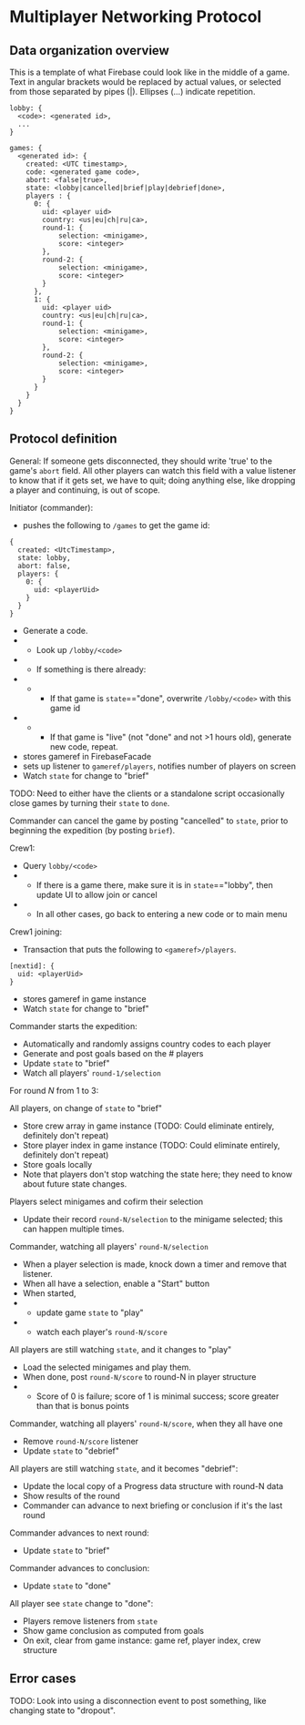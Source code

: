 # Multiplayer Networking Protocol

## Data organization overview

This is a template of what Firebase could look like in the middle of a game.
Text in angular brackets would be replaced by actual values, or selected from
those separated by pipes (|). Ellipses (...) indicate repetition.
~~~~
lobby: {
  <code>: <generated id>,
  ...
}

games: {
  <generated id>: {
    created: <UTC timestamp>,
    code: <generated game code>,
    abort: <false|true>,
    state: <lobby|cancelled|brief|play|debrief|done>,
    players : {
      0: {
        uid: <player uid>
        country: <us|eu|ch|ru|ca>,
        round-1: {
            selection: <minigame>,
            score: <integer>
        },
        round-2: {
            selection: <minigame>,
            score: <integer>
        }
      },
      1: {
        uid: <player uid>
        country: <us|eu|ch|ru|ca>,
        round-1: {
            selection: <minigame>,
            score: <integer>
        },
        round-2: {
            selection: <minigame>,
            score: <integer>
        }
      }
    }
  }
}  
~~~~

## Protocol definition

General:
If someone gets disconnected, they should write 'true' to the game's `abort` field.
All other players can watch this field with a value listener to know that if it gets set,
we have to quit; doing anything else, like dropping a player and continuing, is out of scope.

Initiator (commander):
* pushes the following to `/games` to get the game id:
~~~
{
  created: <UtcTimestamp>,
  state: lobby,
  abort: false,
  players: {
    0: {
      uid: <playerUid>
    }
  }
}
~~~
* Generate a code.
* * Look up `/lobby/<code>`
* * If something is there already:
* * * If that game is `state`=="done", overwrite `/lobby/<code>` with this game id
* * * If that game is "live" (not "done" and not >1 hours old), generate new code, repeat.
* stores gameref in FirebaseFacade
* sets up listener to `gameref/players`, notifies number of players on screen
* Watch `state` for change to "brief"

TODO: Need to either have the clients or a standalone script occasionally close games by turning their `state` to `done`.

Commander can cancel the game by posting "cancelled" to `state`, prior to beginning the expedition (by posting `brief`).

Crew1:
* Query `lobby/<code>`
* * If there is a game there, make sure it is in `state`=="lobby", then update UI to allow join or cancel
* *  In all other cases, go back to entering a new code or to main menu

Crew1 joining:
* Transaction that puts the following to `<gameref>/players`.
~~~
[nextid]: {
  uid: <playerUid>
}
~~~
* stores gameref in game instance
* Watch `state` for change to "brief"

Commander starts the expedition:
* Automatically and randomly assigns country codes to each player
* Generate and post goals based on the # players
* Update `state` to "brief"
* Watch all players' `round-1/selection` 

For round _N_ from 1 to 3:

All players, on change of `state` to "brief"
* Store crew array in game instance (TODO: Could eliminate entirely, definitely don't repeat)
* Store player index in game instance  (TODO: Could eliminate entirely, definitely don't repeat)
* Store goals locally
* Note that players don't stop watching the state here; they need to know about future state changes.

Players select minigames and cofirm their selection
* Update their record `round-N/selection` to the minigame selected; this can happen multiple times.

Commander, watching all players' `round-N/selection`
* When a player selection is made, knock down a timer and remove that listener.
* When all have a selection, enable a "Start" button
* When started, 
* * update game `state` to "play"
* * watch each player's `round-N/score`

All players are still watching `state`, and it changes to "play"
* Load the selected minigames and play them.
* When done, post `round-N/score` to round-N in player structure
* * Score of 0 is failure; score of 1 is minimal success; score greater than that is bonus points

Commander, watching all players' `round-N/score`, when they all have one
* Remove `round-N/score` listener
* Update `state` to "debrief"

All players are still watching `state`, and it becomes "debrief":
* Update the local copy of a Progress data structure with round-N data
* Show results of the round
* Commander can advance to next briefing or conclusion if it's the last round

Commander advances to next round:
* Update `state` to "brief"

Commander advances to conclusion:
* Update `state` to "done"

All player see `state` change to "done":
* Players remove listeners from `state`
* Show game conclusion as computed from goals
* On exit, clear from game instance: game ref, player index, crew structure

## Error cases

TODO: Look into using a disconnection event to post something, like changing state to "dropout".